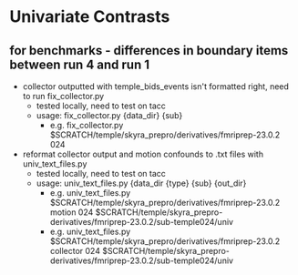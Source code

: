 # Univariate Contrasts

## for benchmarks - differences in boundary items between run 4 and run 1
* collector outputted with temple_bids_events isn't formatted right, need to run fix_collector.py
  * tested locally, need to test on tacc
  * usage: fix_collector.py {data_dir} {sub}
    * e.g. fix_collector.py $SCRATCH/temple/skyra_prepro/derivatives/fmriprep-23.0.2 024
* reformat collector output and motion confounds to .txt files with univ_text_files.py
  * tested locally, need to test on tacc
  * usage: univ_text_files.py {data_dir {type} {sub} {out_dir}
    * e.g. univ_text_files.py $SCRATCH/temple/skyra_prepro/derivatives/fmriprep-23.0.2 motion 024 $SCRATCH/temple/skyra_prepro-derivatives/fmriprep-23.0.2/sub-temple024/univ
    * e.g. univ_text_files.py $SCRATCH/temple/skyra_prepro/derivatives/fmriprep-23.0.2 collector 024 $SCRATCH/temple/skyra_prepro-derivatives/fmriprep-23.0.2/sub-temple024/univ
